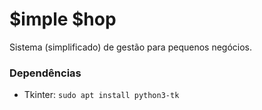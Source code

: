 # $imple $hop
Sistema (simplificado) de gestão para pequenos negócios.

### Dependências

- Tkinter: `sudo apt install python3-tk`
